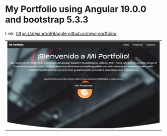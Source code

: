 # My Portfolio using Angular 19.0.0 and bootstrap 5.3.3

Link: https://alejandro99apple.github.io/new-portfolio/


<table>
<tr>
<td width="50%">
<div align="center">
<a href="https://alejandro99apple.github.io/new-portfolio/" target="_blank"><img src="https://github.com/alejandro99apple/new-portfolio/blob/master/portfolio_capture.png"></a>
</div>                                                                                     
</td>
                                                          
</table>               
